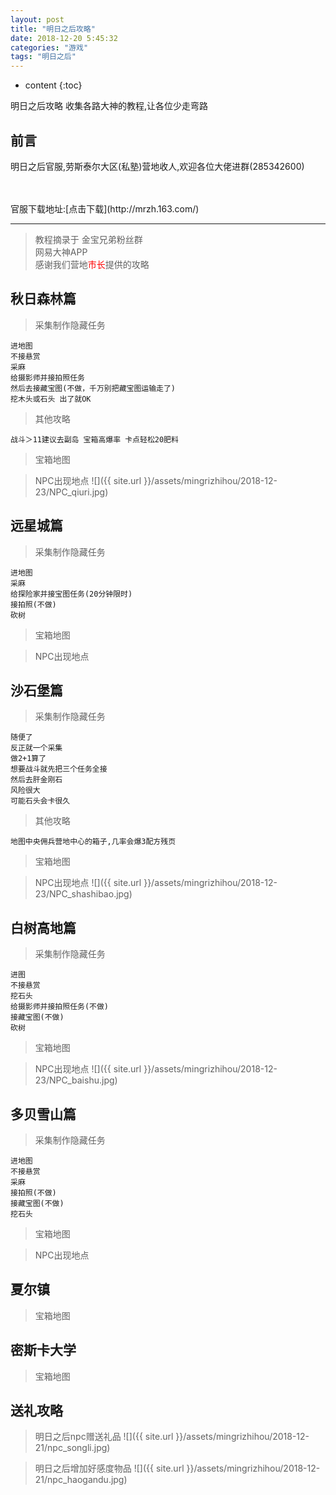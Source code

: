 ```yaml
---
layout: post
title: "明日之后攻略"
date: 2018-12-20 5:45:32
categories: "游戏"
tags: "明日之后" 
---
```


* content
{:toc}

明日之后攻略 收集各路大神的教程,让各位少走弯路








## 前言
明日之后官服,劳斯泰尔大区(私塾)营地收人,欢迎各位大佬进群(285342600)

<br>
<br>
官服下载地址:[点击下载](http://mrzh.163.com/)

---
> 教程摘录于
金宝兄弟粉丝群<br>
网易大神APP<br>
感谢我们营地<font color="red">市长</font>提供的攻略


## 秋日森林篇
> 采集制作隐藏任务
```
进地图
不接悬赏
采麻
给摄影师并接拍照任务
然后去接藏宝图(不做，千万别把藏宝图运输走了)
挖木头或石头 出了就OK
```
> 其他攻略
```
战斗＞11建议去副岛 宝箱高爆率 卡点轻松20肥料
```
> 宝箱地图

> NPC出现地点
![]({{ site.url }}/assets/mingrizhihou/2018-12-23/NPC_qiuri.jpg)




## 远星城篇
> 采集制作隐藏任务
```
进地图
采麻
给探险家并接宝图任务(20分钟限时)
接拍照(不做)
砍树
```
> 宝箱地图

> NPC出现地点





## 沙石堡篇
> 采集制作隐藏任务
```
随便了
反正就一个采集
做2+1算了
想要战斗就先把三个任务全接
然后去肝金刚石
风险很大
可能石头会卡很久
```
> 其他攻略
```
地图中央佣兵营地中心的箱子,几率会爆3配方残页
```
> 宝箱地图

> NPC出现地点
![]({{ site.url }}/assets/mingrizhihou/2018-12-23/NPC_shashibao.jpg)




## 白树高地篇
> 采集制作隐藏任务
```
进图
不接悬赏
挖石头
给摄影师并接拍照任务(不做)
接藏宝图(不做)
砍树
```
> 宝箱地图

> NPC出现地点
![]({{ site.url }}/assets/mingrizhihou/2018-12-23/NPC_baishu.jpg)




## 多贝雪山篇
> 采集制作隐藏任务
```
进地图
不接悬赏
采麻
接拍照(不做)
接藏宝图(不做)
挖石头
```
> 宝箱地图

> NPC出现地点




## 夏尔镇
> 宝箱地图



## 密斯卡大学
> 宝箱地图


## 送礼攻略

> 明日之后npc赠送礼品
![]({{ site.url }}/assets/mingrizhihou/2018-12-21/npc_songli.jpg)

> 明日之后增加好感度物品
![]({{ site.url }}/assets/mingrizhihou/2018-12-21/npc_haogandu.jpg)